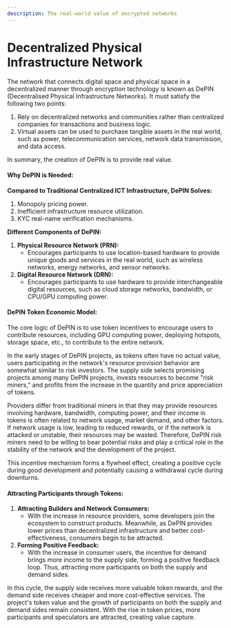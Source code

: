 ```yaml
---
description: The real-world value of encrypted networks
---
```


# Decentralized Physical Infrastructure Network

The network that connects digital space and physical space in a decentralized manner through encryption technology is known as DePIN (Decentralised Physical Infrastructure Networks). It must satisfy the following two points:

1. Rely on decentralized networks and communities rather than centralized companies for transactions and business logic.
2. Virtual assets can be used to purchase tangible assets in the real world, such as power, telecommunication services, network data transmission, and data access.

In summary, the creation of DePIN is to provide real value.

#### Why DePIN is Needed:

**Compared to Traditional Centralized ICT Infrastructure, DePIN Solves:**

1. Monopoly pricing power.
2. Inefficient infrastructure resource utilization.
3. KYC real-name verification mechanisms.

**Different Components of DePIN:**

1. **Physical Resource Network (PRN):**
   * Encourages participants to use location-based hardware to provide unique goods and services in the real world, such as wireless networks, energy networks, and sensor networks.
2. **Digital Resource Network (DRN):**
   * Encourages participants to use hardware to provide interchangeable digital resources, such as cloud storage networks, bandwidth, or CPU/GPU computing power.

#### DePIN Token Economic Model:

The core logic of DePIN is to use token incentives to encourage users to contribute resources, including GPU computing power, deploying hotspots, storage space, etc., to contribute to the entire network.

In the early stages of DePIN projects, as tokens often have no actual value, users participating in the network's resource provision behavior are somewhat similar to risk investors. The supply side selects promising projects among many DePIN projects, invests resources to become "risk miners," and profits from the increase in the quantity and price appreciation of tokens.

Providers differ from traditional miners in that they may provide resources involving hardware, bandwidth, computing power, and their income in tokens is often related to network usage, market demand, and other factors. If network usage is low, leading to reduced rewards, or if the network is attacked or unstable, their resources may be wasted. Therefore, DePIN risk miners need to be willing to bear potential risks and play a critical role in the stability of the network and the development of the project.

This incentive mechanism forms a flywheel effect, creating a positive cycle during good development and potentially causing a withdrawal cycle during downturns.

#### Attracting Participants through Tokens:

1. **Attracting Builders and Network Consumers:**
   * With the increase in resource providers, some developers join the ecosystem to construct products. Meanwhile, as DePIN provides lower prices than decentralized infrastructure and better cost-effectiveness, consumers begin to be attracted.
2. **Forming Positive Feedback:**
   * With the increase in consumer users, the incentive for demand brings more income to the supply side, forming a positive feedback loop. Thus, attracting more participants on both the supply and demand sides.

In this cycle, the supply side receives more valuable token rewards, and the demand side receives cheaper and more cost-effective services. The project's token value and the growth of participants on both the supply and demand sides remain consistent. With the rise in token prices, more participants and speculators are attracted, creating value capture.
